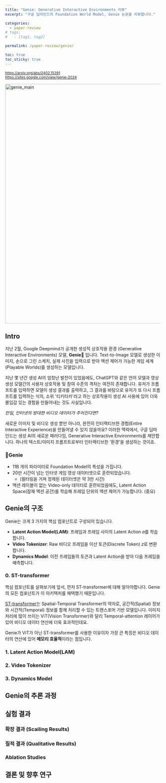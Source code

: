 ```yaml
---
title: "Genie: Generative Interactive Environments 리뷰"
excerpt: "구글 딥마인드의 Foundation World Model, Genie 논문을 리뷰합니다."

categories: 
  - paper-review
# tags: 
#   - [tag1, tag2]

permalink: /paper-review/genie/ 

toc: true
toc_sticky: true
---
```


<sub> https://arxiv.org/abs/2402.15391  
https://sites.google.com/view/genie-2024  
</sub>


<img width="776" alt="genie_main" src="https://github.com/yuhyeon0809/yuhyeon0809/assets/98225529/71f89e14-86a6-49b9-bb20-325d8aeb03b8">

## Intro

<!-- 간략한 소개 -->
지난 2월, Google Deepmind가 공개한 생성적 상호작용 환경 (Generative Interactive Environments) 모델, **Genie🧞** 입니다. Text-to-Image 모델로 생성한 이미지, 손으로 그린 스케치, 실제 사진을 입력으로 받아 액션 제어가 가능한 게임 세계(Playable Worlds)를 생성하는 모델입니다. 

<!-- 등장 배경 -->
지난 몇 년간 생성 AI의 엄청난 발전이 있었음에도, ChatGPT와 같은 언어 모델과 영상 생성 모델간의 사용자 상호작용 및 참여 수준의 격차는 여전히 존재합니다. 유저가 프롬프트를 입력하면 모델이 생성 결과를 출력하고, 그 결과를 바탕으로 유저가 또 다시 프롬프트를 입력하는 식의, 소위 '티키타카'라고 하는 상호작용이 생성 AI 사용에 있어 더욱 몰입감 있는 경험을 만들어내는 것도 사실입니다. 

*만일, 인터넷의 방대한 비디오 데이터가 주어진다면?*

새로운 이미지 및 비디오 생성 뿐만 아니라, 완전히 인터랙티브한 경험(Entire Interactive Experience)을 만들어낼 수 있지 않을까요? 이러한 맥락에서, 구글 딥마인드는 생성 AI의 새로운 패러다임, Generative Interactive Environments를 제안합니다. 하나의 텍스트/이미지 프롬프트로부터 인터랙티브한 '환경'을 생성하는 것이죠. 

<!-- 핵심 특징 -->

### 🧞Genie
- 11B 개의 파라미터로 Foundation Model의 특성을 가집니다. 
- 20만 시간이 넘는 인터넷 게임 영상 데이터셋으로 훈련되었습니다.  
  - (필터링을 거쳐 정제된 데이터셋은 약 3만 시간)
- 액션 레이블이 없는 Video-only 데이터로 훈련되었음에도, Latent Action Space(잠재 액션 공간)를 학습해 프레임 단위의 액션 제어가 가능합니다. (중요)

## Genie의 구조

<!-- 세 가지 컴포넌트 -->
Genie는 크게 3 가지의 핵심 컴포넌트로 구성되어 있습니다. 

- **Latent Action Model(LAM)**: 프레임과 프레임 사이의 Latent Action $a$를 학습합니다. 
- **Video Tokenizer**: Raw 비디오 프레임을 이산 토큰(Discrete Token) $z$로 변환합니다. 
- **Dynamics Model**: 이전 프레임들의 토큰과 Latent Action을 받아 다음 프레임을 예측합니다. 

### 0. ST-transformer

핵심 컴포넌트를 살펴보기에 앞서, 먼저 ST-transformer에 대해 알아야합니다. Genie의 모든 컴포넌트가 이 아키텍처를 채택했기 때문입니다. 

[ST-transformer](https://arxiv.org/pdf/2001.02908.pdf)는 Spatial-Temporal Transformer의 약자로, 공간적(Spatial) 정보와 시간적(Temporal) 정보를 함께 처리할 수 있는 트랜스포머 기반 모델입니다. 이미지 처리에 많이 쓰이는 ViT(Vision Transformer)와 달리 Temporal-attention 레이어가 있어 비디오 데이터 연산에 더욱 효과적인데요.

Genie가 ViT가 아닌 ST-transformer를 사용한 이유이자 가장 큰 특징은 비디오 데이터의 연산에 있어 **메모리 효율적**이라는 점입니다.  




### 1. Latent Action Model(LAM)

### 2. Video Tokenizer

### 3. Dynamics Model

## Genie의 추론 과정

## 실험 결과

<!-- 데이터셋, Metric -->

### 확장 결과 (Scailing Results)

### 질적 결과 (Qualitative Results)

### Ablation Studies

## 결론 및 향후 연구